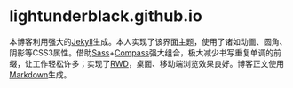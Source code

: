 lightunderblack.github.io
=========================

本博客利用强大的[Jekyll](http://jekyllrb.com)生成。本人实现了该界面主题，使用了诸如动画、圆角、阴影等CSS3属性。借助[Sass](http://sass-lang.com/)+[Compass](http://compass-style.org/)强大组合，极大减少书写重复单调的前缀，让工作轻松许多；实现了[RWD](https://en.wikipedia.org/wiki/Responsive_web_design)，桌面、移动端浏览效果良好。博客正文使用[Markdown](https://en.wikipedia.org/wiki/Markdown)生成。
